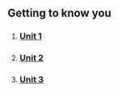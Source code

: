 ## Getting to know you
1. ### [Unit 1](./Unit_1/)
2. ### [Unit 2](./Unit_2/)
3. ### [Unit 3](./Unit_3/)